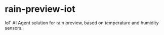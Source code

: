 # rain-preview-iot

IoT AI Agent solution for rain preview, based on temperature and humidity sensors.
